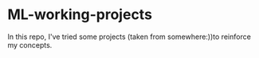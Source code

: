 # ML-working-projects
In this repo, I've tried some projects (taken from somewhere:))to reinforce my concepts.
